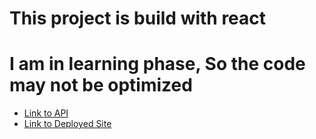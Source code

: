 # This project is build with react 

# I am in learning phase, So the code may not be optimized

* [Link to API](https://api.covid19api.com/summary)
* [Link to Deployed Site](https://covid-tracker-by-mukul.netlify.app/)
